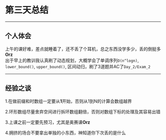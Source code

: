 # 第三天总结

---
## 个人体会
  上午的课好难，差点就睡着了，还不丢了个耳机，总之东西没学多少，丢的倒挺多**Orz**  
  出于早上的教训我认真刷了动态规划，大概学会了单调序列```O(n^logn)```, ```lower_bound()```, ```upper_bound()```, 区间动归，刷了3道题并AC了```Day_2/Exam_2```

---
## 经验之谈
  1.在做前缀和时数组一定要从**1**开始，否则从1到N的计算会数组越界
  
  2.环形数组尽量舍弃空间进行拆环数组翻倍，否则对数组下标的处理及其容易出错
  
  3.上课之前一定要先预习，尤其是奥赛课**Orz**
  
  4.拥挤的场合不要拿出单独的小东西，神知道你下次丢的是什么
